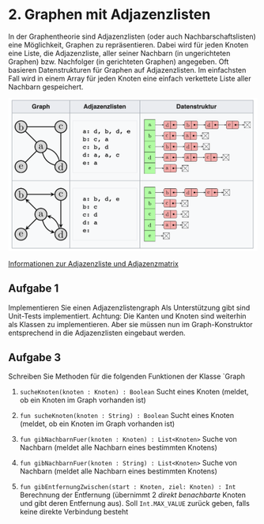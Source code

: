 # 2. Graphen mit Adjazenzlisten
In der Graphentheorie sind Adjazenzlisten (oder auch Nachbarschaftslisten) eine Möglichkeit, Graphen zu repräsentieren. 
Dabei wird für jeden Knoten eine Liste, die Adjazenzliste, aller seiner Nachbarn (in ungerichteten Graphen) bzw.
Nachfolger (in gerichteten Graphen) angegeben. Oft basieren Datenstrukturen für Graphen auf Adjazenzlisten.
Im einfachsten Fall wird in einem Array für jeden Knoten eine einfach verkettete Liste aller Nachbarn gespeichert.

![Bild](Adjazenzlisten.png)

[Informationen zur Adjazenzliste und Adjazenzmatrix](https://www.youtube.com/watch?v=Pw4aeb_UMOo)

## Aufgabe 1
Implementieren Sie einen Adjazenzlistengraph 
Als Unterstützung gibt sind Unit-Tests implementiert.
Achtung: Die Kanten und Knoten sind weiterhin als Klassen zu implementieren. Aber sie müssen nun im Graph-Konstruktor entsprechend
in die Adjazenzlisten eingebaut werden.


## Aufgabe 3
Schreiben Sie Methoden für die folgenden Funktionen der Klasse `Graph

1. `sucheKnoten(knoten : Knoten) : Boolean`
   Sucht eines Knoten (meldet, ob ein Knoten im Graph vorhanden ist)

2. `fun sucheKnoten(knoten : String) : Boolean`
   Sucht eines Knoten (meldet, ob ein Knoten im Graph vorhanden ist)
   
3. `fun gibNachbarnFuer(knoten : Knoten) : List<Knoten>`
   Suche von Nachbarn (meldet alle Nachbarn eines bestimmten Knotens)

4. `fun gibNachbarnFuer(knoten : String) : List<Knoten>`
   Suche von Nachbarn (meldet alle Nachbarn eines bestimmten Knotens)
   
6. `fun gibEntfernungZwischen(start : Knoten, ziel: Knoten) : Int`
   Berechnung der Entfernung (übernimmt 2 *direkt benachbarte* Knoten und gibt deren Entfernung aus).
   Soll `Int.MAX_VALUE` zurück geben, falls keine direkte Verbindung besteht